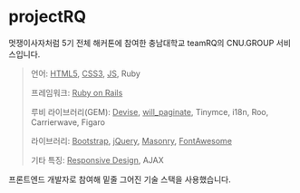 # projectRQ
멋쟁이사자처럼 5기 전체 해커톤에 참여한 충남대학교 teamRQ의 CNU.GROUP 서비스입니다.



> 언어: <u>HTML5</u>, <u>CSS3</u>, <u>JS</u>, Ruby
>
> 프레임워크: <u>Ruby on Rails</u>
>
> 루비 라이브러리(GEM): <u>Devise</u>, <u>will_paginate</u>, Tinymce, i18n, Roo, Carrierwave, Figaro
>
> 라이브러리: <u>Bootstrap</u>, <u>jQuery</u>, <u>Masonry</u>, <u>FontAwesome</u>
>
> 기타 특징: <u>Responsive Design</u>, AJAX



프론트엔드 개발자로 참여해 밑줄 그어진 기술 스택을 사용했습니다.
